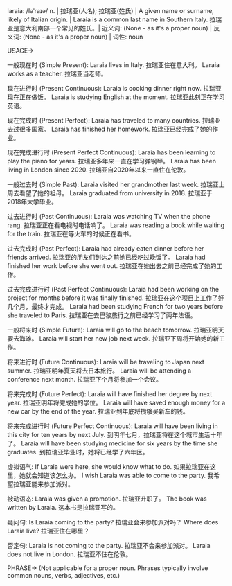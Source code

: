 laraia: /ləˈraɪə/
n. | 拉瑞亚(人名); 拉瑞亚(姓氏) |  A given name or surname, likely of Italian origin. | Laraia is a common last name in Southern Italy. 拉瑞亚是意大利南部一个常见的姓氏。| 近义词: (None - as it's a proper noun) | 反义词: (None - as it's a proper noun) | 词性: noun


USAGE->

一般现在时 (Simple Present):
Laraia lives in Italy.  拉瑞亚住在意大利。
Laraia works as a teacher. 拉瑞亚当老师。

现在进行时 (Present Continuous):
Laraia is cooking dinner right now. 拉瑞亚现在正在做饭。
Laraia is studying English at the moment. 拉瑞亚此刻正在学习英语。

现在完成时 (Present Perfect):
Laraia has traveled to many countries. 拉瑞亚去过很多国家。
Laraia has finished her homework. 拉瑞亚已经完成了她的作业。

现在完成进行时 (Present Perfect Continuous):
Laraia has been learning to play the piano for years. 拉瑞亚多年来一直在学习弹钢琴。
Laraia has been living in London since 2020. 拉瑞亚自2020年以来一直住在伦敦。


一般过去时 (Simple Past):
Laraia visited her grandmother last week. 拉瑞亚上周去看望了她的祖母。
Laraia graduated from university in 2018. 拉瑞亚于2018年大学毕业。


过去进行时 (Past Continuous):
Laraia was watching TV when the phone rang. 拉瑞亚正在看电视时电话响了。
Laraia was reading a book while waiting for the train. 拉瑞亚在等火车的时候正在看书。

过去完成时 (Past Perfect):
Laraia had already eaten dinner before her friends arrived. 拉瑞亚的朋友们到达之前她已经吃过晚饭了。
Laraia had finished her work before she went out. 拉瑞亚在她出去之前已经完成了她的工作。

过去完成进行时 (Past Perfect Continuous):
Laraia had been working on the project for months before it was finally finished. 拉瑞亚在这个项目上工作了好几个月，最终才完成。
Laraia had been studying French for two years before she traveled to Paris. 拉瑞亚在去巴黎旅行之前已经学习了两年法语。

一般将来时 (Simple Future):
Laraia will go to the beach tomorrow. 拉瑞亚明天要去海滩。
Laraia will start her new job next week. 拉瑞亚下周将开始她的新工作。

将来进行时 (Future Continuous):
Laraia will be traveling to Japan next summer. 拉瑞亚明年夏天将去日本旅行。
Laraia will be attending a conference next month. 拉瑞亚下个月将参加一个会议。

将来完成时 (Future Perfect):
Laraia will have finished her degree by next year. 拉瑞亚明年将完成她的学位。
Laraia will have saved enough money for a new car by the end of the year. 拉瑞亚到年底将攒够买新车的钱。

将来完成进行时 (Future Perfect Continuous):
Laraia will have been living in this city for ten years by next July. 到明年七月，拉瑞亚将在这个城市生活十年了。
Laraia will have been studying medicine for six years by the time she graduates. 到拉瑞亚毕业时，她将已经学了六年医。

虚拟语气:
If Laraia were here, she would know what to do. 如果拉瑞亚在这里，她就会知道该怎么办。
I wish Laraia was able to come to the party. 我希望拉瑞亚能来参加派对。

被动语态:
Laraia was given a promotion. 拉瑞亚升职了。
The book was written by Laraia. 这本书是拉瑞亚写的。

疑问句:
Is Laraia coming to the party? 拉瑞亚会来参加派对吗？
Where does Laraia live? 拉瑞亚住在哪里？

否定句:
Laraia is not coming to the party. 拉瑞亚不会来参加派对。
Laraia does not live in London. 拉瑞亚不住在伦敦。



PHRASE-> (Not applicable for a proper noun.  Phrases typically involve common nouns, verbs, adjectives, etc.)
